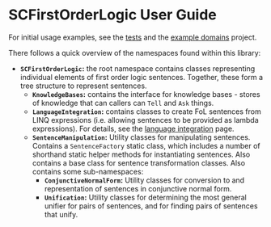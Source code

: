 # SCFirstOrderLogic User Guide

For initial usage examples, see the [tests](../../src/SCFirstOrderLogic.Tests) and the [example domains](../../src/SCFirstOrderLogic.ExampleDomains) project.

There follows a quick overview of the namespaces found within this library:
 
* **`SCFirstOrderLogic`:** the root namespace contains classes representing individual elements of first order logic sentences. Together, these form a tree structure to represent sentences.
  * **`KnowledgeBases`:** contains the interface for knowledge bases - stores of knowledge that can callers can `Tell` and `Ask` things.
  * **`LanguageIntegration`:** contains classes to create FoL sentences from LINQ expressions (i.e. allowing sentences to be provided as lambda expressions). For details, see the [language integration](./language-integration.md) page.
  * **`SentenceManipulation`:** Utility classes for manipulating sentences. Contains a `SentenceFactory` static class, which includes a number of shorthand static helper methods for instantiating sentences. Also contains a base class for sentence transformation classes. Also contains some sub-namespaces:
    * **`ConjunctiveNormalForm`:** Utility classes for conversion to and representation of sentences in conjunctive normal form.
    * **`Unification`:** Utility classes for determining the most general unifier for pairs of sentences, and for finding pairs of sentences that unify.